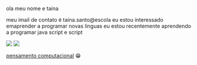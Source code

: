 ola meu nome e taina 

meu imail de contato é taina.santo@escola
eu estou interessado emaprender a programar novas linguas
eu estou recentemente aprendendo a programar java script e script

![](https://img.shields.io/badge/Scratch-4D97FF?style=for-the-badge&logo=Scratch&logoColor=white)
![](https://img.shields.io/badge/JavaScript-323330?style=for-the-badge&logo=javascript&logoColor=F7DF1E)

[pensamento computacional](https://www.computacional.com.br/) :grin:




